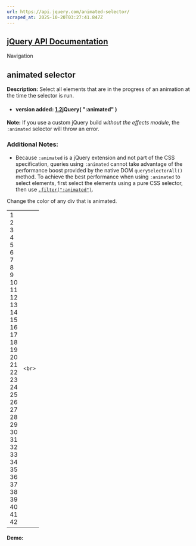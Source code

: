 ```yaml
---
url: https://api.jquery.com/animated-selector/
scraped_at: 2025-10-20T03:27:41.847Z
---
```


## [jQuery API Documentation](https://jquery.com/ "jQuery API Documentation")

Navigation

## animated selector

**Description:** Select all elements that are in the progress of an animation at the time the selector is run.

- #### version added: [1.2](https://api.jquery.com/category/version/1.2/)jQuery( ":animated" )


**Note:** If you use a custom jQuery build _without the effects module_, the `:animated` selector will throw an error.

### Additional Notes:

- Because `:animated` is a jQuery extension and not part of the CSS specification, queries using `:animated` cannot take advantage of the performance boost provided by the native DOM `querySelectorAll()` method. To achieve the best performance when using `:animated` to select elements, first select the elements using a pure CSS selector, then use [`.filter(":animated")`](https://api.jquery.com/filter/).


Change the color of any div that is animated.

|     |     |
| --- | --- |
| 1<br>2<br>3<br>4<br>5<br>6<br>7<br>8<br>9<br>10<br>11<br>12<br>13<br>14<br>15<br>16<br>17<br>18<br>19<br>20<br>21<br>22<br>23<br>24<br>25<br>26<br>27<br>28<br>29<br>30<br>31<br>32<br>33<br>34<br>35<br>36<br>37<br>38<br>39<br>40<br>41<br>42 | ```<br>``` |

#### Demo: